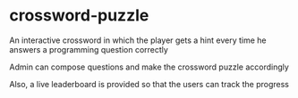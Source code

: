# crossword-puzzle
An interactive crossword in which the player gets a hint every time he answers a programming question
correctly


Admin can compose questions and make the crossword puzzle accordingly


Also, a live leaderboard is provided so that the users can track the progress
